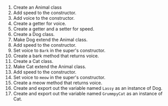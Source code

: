 

1. Create an Animal class
  1. Add speed to the constructor.
  2. Add voice to the constructor.
  3. Create a getter for voice.
  4. Create a getter and a setter for speed.
2. Create a Dog class.
  1. Make Dog extend the Animal class.
  2. Add speed to the constructor.
  3. Set voice to `Bark` in the super's constructor.
  4. Create a bark method that returns voice.
3. Create a Cat class.
  1. Make Cat extend the Animal class.
  2. Add speed to the constructor.
  3. Set voice to `meow` in the super's constructor.
  4. Create a meow method that returns voice.
4. Create and export out the variable named `Lassy` as an instance of Dog.
5. Create and export out the variable named `GrummpyCat` as an instance of Cat.
